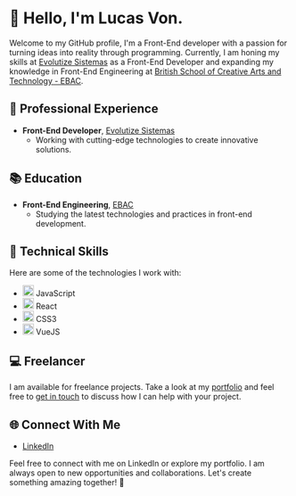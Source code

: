# 👋 Hello, I'm Lucas Von.

Welcome to my GitHub profile, I'm a Front-End developer with a passion for turning ideas into reality through programming. Currently, I am honing my skills at [Evolutize Sistemas](https://evolutize.com.br) as a Front-End Developer and expanding my knowledge in Front-End Engineering at [British School of Creative Arts and Technology - EBAC](https://ebaconline.com.br).

## 💼 Professional Experience

- **Front-End Developer**, [Evolutize Sistemas](https://evolutize.com.br)
  - Working with cutting-edge technologies to create innovative solutions.

## 📚 Education

- **Front-End Engineering**, [EBAC](https://ebaconline.com.br)
  - Studying the latest technologies and practices in front-end development.

## 🚀 Technical Skills

Here are some of the technologies I work with:

- <img width="20" src="https://cdn.jsdelivr.net/gh/devicons/devicon/icons/javascript/javascript-original.svg" /> JavaScript
- <img width="20" src="https://cdn.jsdelivr.net/gh/devicons/devicon/icons/react/react-original.svg" /> React
- <img width="20" src="https://cdn.jsdelivr.net/gh/devicons/devicon/icons/css3/css3-original.svg" /> CSS3
- <img width="20" src="https://cdn.jsdelivr.net/gh/devicons/devicon/icons/vuejs/vuejs-original.svg" /> VueJS

## 💻 Freelancer

I am available for freelance projects. Take a look at my [portfolio](https://lucasvon.netlify.app) and feel free to [get in touch](mailto:lucas.vhschunemann@gmail.com) to discuss how I can help with your project.

## 🌐 Connect With Me

- [LinkedIn](https://www.linkedin.com/in/lucas-von-helden-sch%C3%BCnemann-213590219/)

Feel free to connect with me on LinkedIn or explore my portfolio. I am always open to new opportunities and collaborations. Let's create something amazing together! 🚀
